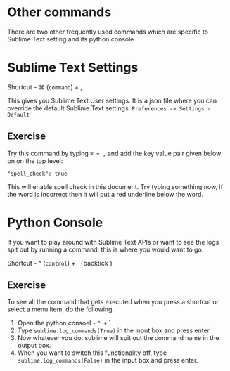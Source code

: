 Other commands
===============

There are two other frequently used commands which are specific to Sublime Text
setting and its python console.

Sublime Text Settings
======================

Shortcut - ⌘ (`command`) + ,

This gives you Sublime Text User settings. It is a json file where you can
override the default Sublime Text settings. `Preferences -> Settings - Default`

Exercise
---------

Try this command by typing `⌘ + ,` and add the key value pair given below on
on the top level:

```
"spell_check": true
```

This will enable spell check in this document. Try typing something now, if the
word is incorrect then it will put a red underline below the word.



Python Console
===============

If you want to play around with Sublime Text APIs or want to see the logs
spit out by running a command, this is where you would want to go.

Shortcut - ^ (`control`) + ` (`backtick`)

Exercise
---------

To see all the command that gets executed when you press a shortcut or select
a menu item, do the following.

1. Open the python consoel - ` ^ + ` `
2. Type `sublime.log_commands(True)` in the input box and press enter
3. Now whatever you do, sublime will spit out the command name in the output 
   box.
4. When you want to switch this functionality off, type
   `sublime.log_commands(False)` in the input box and press enter.